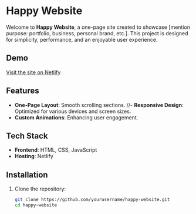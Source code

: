 # Happy Website

Welcome to **Happy Website**, a one-page site created to showcase [mention purpose: portfolio, business, personal brand, etc.]. This project is designed for simplicity, performance, and an enjoyable user experience.

## Demo

[Visit the site on Netlify](https://one-page-happy-website.netlify.app/)

## Features

- **One-Page Layout**: Smooth scrolling sections.
//- **Responsive Design**: Optimized for various devices and screen sizes.
- **Custom Animations**: Enhancing user engagement.

## Tech Stack

- **Frontend**: HTML, CSS, JavaScript
- **Hosting**: Netlify

## Installation

1. Clone the repository:
   ```bash
   git clone https://github.com/yourusername/happy-website.git
   cd happy-website

